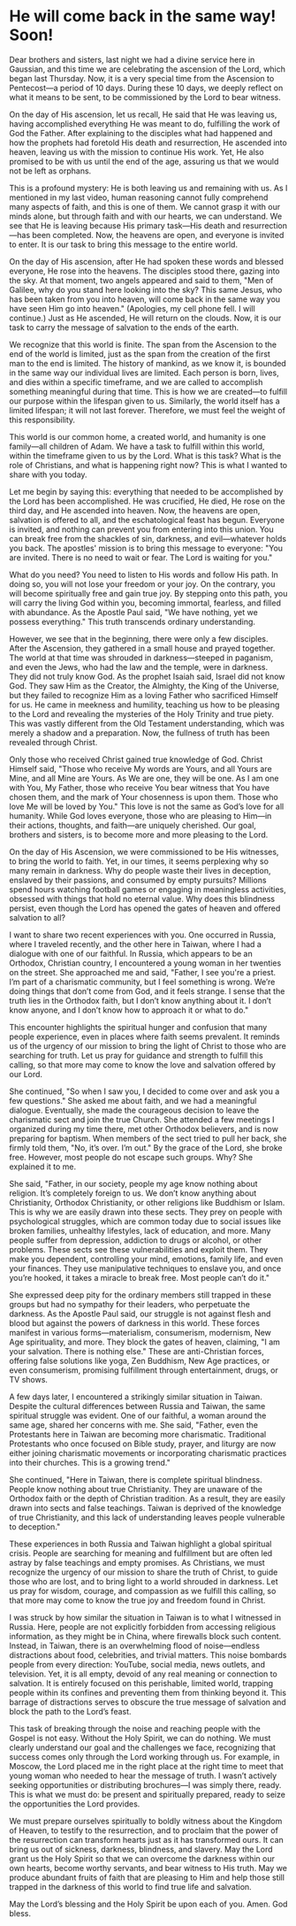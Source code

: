 # He will come back in the same way! Soon!

Dear brothers and sisters, last night we had a divine service here in Gaussian, and this time we are celebrating the ascension of the Lord, which began last Thursday. Now, it is a very special time from the Ascension to Pentecost—a period of 10 days. During these 10 days, we deeply reflect on what it means to be sent, to be commissioned by the Lord to bear witness.

On the day of His ascension, let us recall, He said that He was leaving us, having accomplished everything He was meant to do, fulfilling the work of God the Father. After explaining to the disciples what had happened and how the prophets had foretold His death and resurrection, He ascended into heaven, leaving us with the mission to continue His work. Yet, He also promised to be with us until the end of the age, assuring us that we would not be left as orphans.

This is a profound mystery: He is both leaving us and remaining with us. As I mentioned in my last video, human reasoning cannot fully comprehend many aspects of faith, and this is one of them. We cannot grasp it with our minds alone, but through faith and with our hearts, we can understand. We see that He is leaving because His primary task—His death and resurrection—has been completed. Now, the heavens are open, and everyone is invited to enter. It is our task to bring this message to the entire world.

On the day of His ascension, after He had spoken these words and blessed everyone, He rose into the heavens. The disciples stood there, gazing into the sky. At that moment, two angels appeared and said to them, "Men of Galilee, why do you stand here looking into the sky? This same Jesus, who has been taken from you into heaven, will come back in the same way you have seen Him go into heaven." (Apologies, my cell phone fell. I will continue.) Just as He ascended, He will return on the clouds. Now, it is our task to carry the message of salvation to the ends of the earth.

We recognize that this world is finite. The span from the Ascension to the end of the world is limited, just as the span from the creation of the first man to the end is limited. The history of mankind, as we know it, is bounded in the same way our individual lives are limited. Each person is born, lives, and dies within a specific timeframe, and we are called to accomplish something meaningful during that time. This is how we are created—to fulfill our purpose within the lifespan given to us. Similarly, the world itself has a limited lifespan; it will not last forever. Therefore, we must feel the weight of this responsibility.

This world is our common home, a created world, and humanity is one family—all children of Adam. We have a task to fulfill within this world, within the timeframe given to us by the Lord. What is this task? What is the role of Christians, and what is happening right now? This is what I wanted to share with you today.

Let me begin by saying this: everything that needed to be accomplished by the Lord has been accomplished. He was crucified, He died, He rose on the third day, and He ascended into heaven. Now, the heavens are open, salvation is offered to all, and the eschatological feast has begun. Everyone is invited, and nothing can prevent you from entering into this union. You can break free from the shackles of sin, darkness, and evil—whatever holds you back. The apostles' mission is to bring this message to everyone: "You are invited. There is no need to wait or fear. The Lord is waiting for you."

What do you need? You need to listen to His words and follow His path. In doing so, you will not lose your freedom or your joy. On the contrary, you will become spiritually free and gain true joy. By stepping onto this path, you will carry the living God within you, becoming immortal, fearless, and filled with abundance. As the Apostle Paul said, "We have nothing, yet we possess everything." This truth transcends ordinary understanding.

However, we see that in the beginning, there were only a few disciples. After the Ascension, they gathered in a small house and prayed together. The world at that time was shrouded in darkness—steeped in paganism, and even the Jews, who had the law and the temple, were in darkness. They did not truly know God. As the prophet Isaiah said, Israel did not know God. They saw Him as the Creator, the Almighty, the King of the Universe, but they failed to recognize Him as a loving Father who sacrificed Himself for us. He came in meekness and humility, teaching us how to be pleasing to the Lord and revealing the mysteries of the Holy Trinity and true piety. This was vastly different from the Old Testament understanding, which was merely a shadow and a preparation. Now, the fullness of truth has been revealed through Christ.

Only those who received Christ gained true knowledge of God. Christ Himself said, "Those who receive My words are Yours, and all Yours are Mine, and all Mine are Yours. As We are one, they will be one. As I am one with You, My Father, those who receive You bear witness that You have chosen them, and the mark of Your chosenness is upon them. Those who love Me will be loved by You." This love is not the same as God’s love for all humanity. While God loves everyone, those who are pleasing to Him—in their actions, thoughts, and faith—are uniquely cherished. Our goal, brothers and sisters, is to become more and more pleasing to the Lord.

On the day of His Ascension, we were commissioned to be His witnesses, to bring the world to faith. Yet, in our times, it seems perplexing why so many remain in darkness. Why do people waste their lives in deception, enslaved by their passions, and consumed by empty pursuits? Millions spend hours watching football games or engaging in meaningless activities, obsessed with things that hold no eternal value. Why does this blindness persist, even though the Lord has opened the gates of heaven and offered salvation to all?

I want to share two recent experiences with you. One occurred in Russia, where I traveled recently, and the other here in Taiwan, where I had a dialogue with one of our faithful. In Russia, which appears to be an Orthodox, Christian country, I encountered a young woman in her twenties on the street. She approached me and said, "Father, I see you're a priest. I’m part of a charismatic community, but I feel something is wrong. We’re doing things that don’t come from God, and it feels strange. I sense that the truth lies in the Orthodox faith, but I don’t know anything about it. I don’t know anyone, and I don’t know how to approach it or what to do."

This encounter highlights the spiritual hunger and confusion that many people experience, even in places where faith seems prevalent. It reminds us of the urgency of our mission to bring the light of Christ to those who are searching for truth. Let us pray for guidance and strength to fulfill this calling, so that more may come to know the love and salvation offered by our Lord.

She continued, "So when I saw you, I decided to come over and ask you a few questions." She asked me about faith, and we had a meaningful dialogue. Eventually, she made the courageous decision to leave the charismatic sect and join the true Church. She attended a few meetings I organized during my time there, met other Orthodox believers, and is now preparing for baptism. When members of the sect tried to pull her back, she firmly told them, "No, it’s over. I’m out." By the grace of the Lord, she broke free. However, most people do not escape such groups. Why? She explained it to me.

She said, "Father, in our society, people my age know nothing about religion. It’s completely foreign to us. We don’t know anything about Christianity, Orthodox Christianity, or other religions like Buddhism or Islam. This is why we are easily drawn into these sects. They prey on people with psychological struggles, which are common today due to social issues like broken families, unhealthy lifestyles, lack of education, and more. Many people suffer from depression, addiction to drugs or alcohol, or other problems. These sects see these vulnerabilities and exploit them. They make you dependent, controlling your mind, emotions, family life, and even your finances. They use manipulative techniques to enslave you, and once you’re hooked, it takes a miracle to break free. Most people can’t do it."

She expressed deep pity for the ordinary members still trapped in these groups but had no sympathy for their leaders, who perpetuate the darkness. As the Apostle Paul said, our struggle is not against flesh and blood but against the powers of darkness in this world. These forces manifest in various forms—materialism, consumerism, modernism, New Age spirituality, and more. They block the gates of heaven, claiming, "I am your salvation. There is nothing else." These are anti-Christian forces, offering false solutions like yoga, Zen Buddhism, New Age practices, or even consumerism, promising fulfillment through entertainment, drugs, or TV shows.

A few days later, I encountered a strikingly similar situation in Taiwan. Despite the cultural differences between Russia and Taiwan, the same spiritual struggle was evident. One of our faithful, a woman around the same age, shared her concerns with me. She said, "Father, even the Protestants here in Taiwan are becoming more charismatic. Traditional Protestants who once focused on Bible study, prayer, and liturgy are now either joining charismatic movements or incorporating charismatic practices into their churches. This is a growing trend."

She continued, "Here in Taiwan, there is complete spiritual blindness. People know nothing about true Christianity. They are unaware of the Orthodox faith or the depth of Christian tradition. As a result, they are easily drawn into sects and false teachings. Taiwan is deprived of the knowledge of true Christianity, and this lack of understanding leaves people vulnerable to deception."

These experiences in both Russia and Taiwan highlight a global spiritual crisis. People are searching for meaning and fulfillment but are often led astray by false teachings and empty promises. As Christians, we must recognize the urgency of our mission to share the truth of Christ, to guide those who are lost, and to bring light to a world shrouded in darkness. Let us pray for wisdom, courage, and compassion as we fulfill this calling, so that more may come to know the true joy and freedom found in Christ.

I was struck by how similar the situation in Taiwan is to what I witnessed in Russia. Here, people are not explicitly forbidden from accessing religious information, as they might be in China, where firewalls block such content. Instead, in Taiwan, there is an overwhelming flood of noise—endless distractions about food, celebrities, and trivial matters. This noise bombards people from every direction: YouTube, social media, news outlets, and television. Yet, it is all empty, devoid of any real meaning or connection to salvation. It is entirely focused on this perishable, limited world, trapping people within its confines and preventing them from thinking beyond it. This barrage of distractions serves to obscure the true message of salvation and block the path to the Lord’s feast.

This task of breaking through the noise and reaching people with the Gospel is not easy. Without the Holy Spirit, we can do nothing. We must clearly understand our goal and the challenges we face, recognizing that success comes only through the Lord working through us. For example, in Moscow, the Lord placed me in the right place at the right time to meet that young woman who needed to hear the message of truth. I wasn’t actively seeking opportunities or distributing brochures—I was simply there, ready. This is what we must do: be present and spiritually prepared, ready to seize the opportunities the Lord provides.

We must prepare ourselves spiritually to boldly witness about the Kingdom of Heaven, to testify to the resurrection, and to proclaim that the power of the resurrection can transform hearts just as it has transformed ours. It can bring us out of sickness, darkness, blindness, and slavery. May the Lord grant us the Holy Spirit so that we can overcome the darkness within our own hearts, become worthy servants, and bear witness to His truth. May we produce abundant fruits of faith that are pleasing to Him and help those still trapped in the darkness of this world to find true life and salvation.

May the Lord’s blessing and the Holy Spirit be upon each of you. Amen. God bless.

